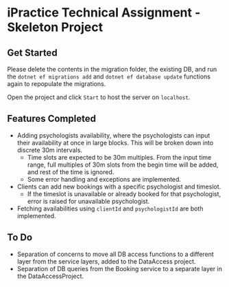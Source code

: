 
# iPractice Technical Assignment - Skeleton Project
 
 ## Get Started
 Please delete the contents in the migration folder, the existing DB, and run the `dotnet ef migrations add` and `dotnet ef database update` functions again to repopulate the migrations.

Open the project and click `Start` to host the server on	`localhost`.

 ## Features Completed
 - Adding psychologists availability, where the psychologists can input their availability at once in large blocks. This will be broken down into discrete 30m intervals.
	 - Time slots are expected to be 30m multiples. From the input time range, full multiples of 30m slots from the begin time will be added, and rest of the time is ignored.
	 - Some error handling and exceptions are implemented.
 - Clients can add new bookings with a specific psychologist and timeslot.
	 - If the timeslot is unavailable or already booked for that psychologist, error is raised for unavailable psychologist.
 - Fetching availabilities using `clientId` and `psychologistId` are both implemented.

 ## To Do
 - Separation of concerns to move all DB access functions to a different layer from the service layers, added to the DataAccess project. 
 - Separation of DB queries from the Booking service to a separate layer in the DataAccessProject.
